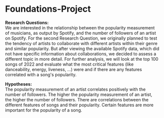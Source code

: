# Foundations-Project

**Research Questions:**  
We are interested in the relationship between the popularity 
measurement of musicians, as output by Spotify, and the number of 
followers of an artist on Spotify.
For the second Research Question, we originally planned to test the 
tendency of artists to collaborate with different artists within their 
genre and similar popularity. But after viewing the available Spotify 
data, which did not have specific information about collaborations, we 
decided to assess a different topic in more detail. For further 
analysis, we will look at the top 100 songs of 2022 and evaluate what 
the most critical features (like danceability, energy, liveness, …) 
were and if there are any features correlated with a song's popularity.

**Hypotheses:**  
The popularity measurement of an artist correlates positively with the 
number of followers. The higher the popularity measurement of an 
artist, the higher the number of followers.
There are correlations between the different features of songs and 
their popularity. Certain features are more important for the 
popularity of a song.
